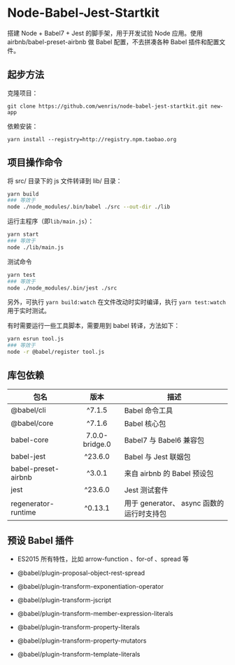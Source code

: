 # Node-Babel-Jest-Startkit

搭建 Node + Babel7 + Jest 的脚手架，用于开发试验 Node 应用。使用 airbnb/babel-preset-airbnb 做 Babel 配置，不去拼凑各种 Babel 插件和配置文件。

## 起步方法

克隆项目：

```
git clone https://github.com/wenris/node-babel-jest-startkit.git new-app
```

依赖安装：

```
yarn install --registry=http://registry.npm.taobao.org
```

## 项目操作命令

将 src/ 目录下的 js 文件转译到 lib/ 目录：

```sh
yarn build
### 等效于
node ./node_modules/.bin/babel ./src --out-dir ./lib
```

运行主程序（即`lib/main.js`）：

```sh
yarn start
### 等效于
node ./lib/main.js
```

测试命令

```sh
yarn test
### 等效于
node ./node_modules/.bin/jest ./src
```

另外，可执行 `yarn build:watch` 在文件改动时实时编译，执行 `yarn test:watch` 用于实时测试。

有时需要运行一些工具脚本，需要用到 babel 转译，方法如下：

```sh
yarn esrun tool.js
### 等效于
node -r @babel/register tool.js
```

## 库包依赖

| 包名 | 版本 | 描述 |
|--------|:--------:|--------|
| @babel/cli | ^7.1.5 | Babel 命令工具 |
| @babel/core | ^7.1.6 | Babel 核心包 |
| babel-core | 7.0.0-bridge.0 | Babel7 与 Babel6 兼容包 |
| babel-jest | ^23.6.0 | Babel 与 Jest 联姻包 |
| babel-preset-airbnb | ^3.0.1 | 来自 airbnb 的 Babel 预设包 |
| jest | ^23.6.0 | Jest 测试套件 |
| regenerator-runtime | ^0.13.1 | 用于 generator、 async 函数的运行时支持包 |

## 预设 Babel 插件

* ES2015 所有特性，比如 arrow-function 、for-of 、spread 等

* @babel/plugin-proposal-object-rest-spread

* @babel/plugin-transform-exponentiation-operator

* @babel/plugin-transform-jscript

* @babel/plugin-transform-member-expression-literals

* @babel/plugin-transform-property-literals

* @babel/plugin-transform-property-mutators

* @babel/plugin-transform-template-literals
